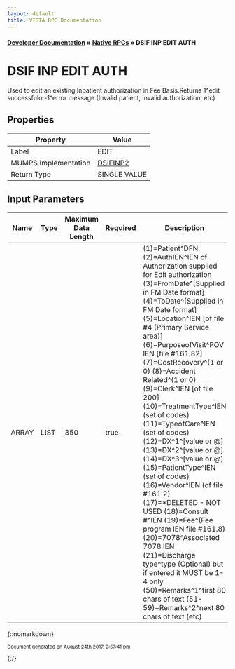 ```yaml
---
layout: default
title: VISTA RPC Documentation
---
```


#### [Developer Documentation](../index) &#187; [Native RPCs](TableOfContents) &#187; DSIF INP EDIT AUTH<br/>
# DSIF INP EDIT AUTH

Used to edit an existing Inpatient authorization in Fee Basis.Returns 1^edit successfulor-1^error message (Invalid patient, invalid authorization, etc)

## Properties

Property | Value
--- | ---
Label | EDIT
MUMPS Implementation | [DSIFINP2](http://code.osehra.org/dox/Routine_DSIFINP2_source.html)
Return Type | SINGLE VALUE


## Input Parameters

Name | Type | Maximum Data Length | Required | Description
--- | --- | --- | --- | ---
ARRAY | LIST | 350 | true |  (1)&#x3D;Patient^DFN (2)&#x3D;AuthIEN^IEN of Authorization supplied for Edit authorization (3)&#x3D;FromDate^[Supplied in FM Date format] (4)&#x3D;ToDate^[Supplied in FM Date format] (5)&#x3D;Location^IEN [of file #4 (Primary Service area)]  (6)&#x3D;PurposeofVisit^POV IEN [file #161.82] (7)&#x3D;CostRecovery^(1 or 0) (8)&#x3D;Accident Related^(1 or 0) (9)&#x3D;Clerk^IEN [of file 200] (10)&#x3D;TreatmentType^IEN (set of codes) (11)&#x3D;TypeofCare^IEN (set of codes) (12)&#x3D;DX^1^[value or @] (13)&#x3D;DX^2^[value or @] (14)&#x3D;DX^3^[value or @] (15)&#x3D;PatientType^IEN (set of codes)  (16)&#x3D;Vendor^IEN (of file #161.2) (17)&#x3D;*DELETED - NOT USED (18)&#x3D;Consult #^IEN (19)&#x3D;Fee^(Fee program IEN file #161.8) (20)&#x3D;7078^Associated 7078 IEN (21)&#x3D;Discharge type^type (Optional) but if entered it MUST be 1-4 only (50)&#x3D;Remarks^1^first 80 chars of text (51-59)&#x3D;Remarks^2^next 80 chars of text (etc)



{::nomarkdown} <br/><p style="font-size: 11px">Document generated on August 24th 2017, 2:57:41 pm</p>{:/}